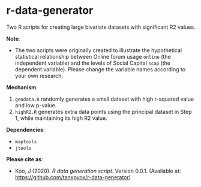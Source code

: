 # r-data-generator
Two R scripts for creating large bivariate datasets with significant R2 values. 

**Note**: 
* The two scripts were originally created to illustrate the hypothetical statistical relationship between Online forum usage `online` (the independent variable) and the levels of Social Capital `scap` (the dependent variable). Please change the variable names according to your own research. 

**Mechanism**
1. `gendata.R` randomly generates a small dataset with high r-squared value and low p-value.
2. `highR2.R` generates extra data points using the principal dataset in Step 1, while maintaining its high R2 value.

**Dependencies**:
* `maptools`
* `jtools`

**Please cite as**:
* Koo, J (2020). *R data generation script*. Version 0.0.1. (Available at: https://github.com/tanxpyox/r-data-generator)
